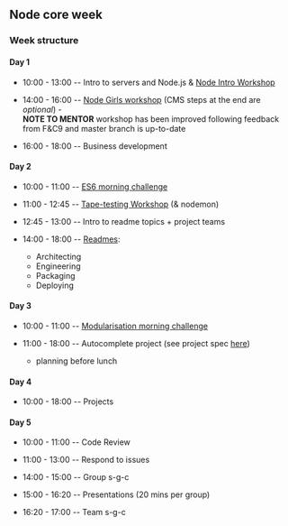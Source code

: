 ## Node core week

### Week structure

#### Day 1

- 10:00 - 13:00
-- Intro to servers and Node.js
& [Node Intro Workshop](https://github.com/bradreeder/Node-Intro-Workshop)

- 14:00 - 16:00
-- [Node Girls workshop](https://github.com/node-girls/workshop-cms) (CMS steps at the end are *optional*) -   
**NOTE TO MENTOR** workshop has been improved following feedback from F&C9 and master branch is up-to-date

- 16:00 - 18:00
-- Business development

#### Day 2

- 10:00 - 11:00
-- [ES6 morning challenge](./morning-challenge-day-2.md)

- 11:00 - 12:45
-- [Tape-testing Workshop](https://github.com/matthewglover/tape-testing) (& nodemon)

- 12:45 - 13:00
-- Intro to readme topics + project teams

- 14:00 - 18:00
-- [Readmes](./research-afternoon.md):
  * Architecting
  * Engineering
  * Packaging
  * Deploying

#### Day 3

- 10:00 - 11:00
-- [Modularisation morning challenge](./morning-challenge-day-3.md)

- 11:00 - 18:00
-- Autocomplete project (see project spec [here](./project.md))
  - planning before lunch

#### Day 4

- 10:00 - 18:00
-- Projects

#### Day 5

- 10:00 - 11:00
-- Code Review

- 11:00 - 13:00
-- Respond to issues  

- 14:00 - 15:00 -- Group s-g-c

- 15:00 - 16:20 -- Presentations (20 mins per group)

- 16:20 - 17:00 -- Team s-g-c
